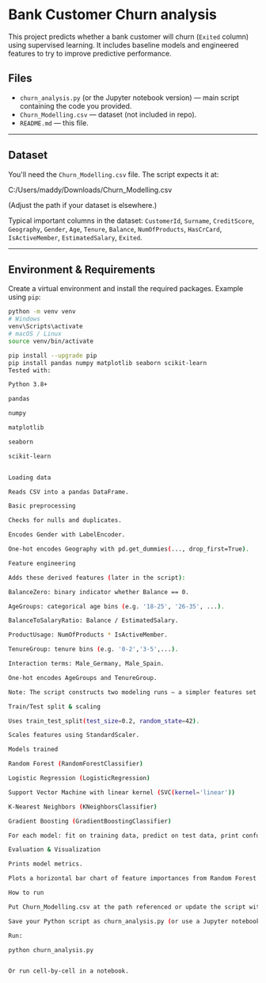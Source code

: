 # Bank Customer Churn analysis

This project predicts whether a bank customer will churn (`Exited` column) using supervised learning. It includes baseline models and engineered features to try to improve predictive performance.



## Files

- `churn_analysis.py` (or the Jupyter notebook version) — main script containing the code you provided.
- `Churn_Modelling.csv` — dataset (not included in repo).
- `README.md` — this file.

---

## Dataset

You'll need the `Churn_Modelling.csv` file. The script expects it at:

C:/Users/maddy/Downloads/Churn_Modelling.csv


(Adjust the path if your dataset is elsewhere.)

Typical important columns in the dataset: `CustomerId`, `Surname`, `CreditScore`, `Geography`, `Gender`, `Age`, `Tenure`, `Balance`, `NumOfProducts`, `HasCrCard`, `IsActiveMember`, `EstimatedSalary`, `Exited`.

---

## Environment & Requirements

Create a virtual environment and install the required packages. Example using `pip`:

```bash
python -m venv venv
# Windows
venv\Scripts\activate
# macOS / Linux
source venv/bin/activate

pip install --upgrade pip
pip install pandas numpy matplotlib seaborn scikit-learn
Tested with:

Python 3.8+

pandas

numpy

matplotlib

seaborn

scikit-learn


Loading data

Reads CSV into a pandas DataFrame.

Basic preprocessing

Checks for nulls and duplicates.

Encodes Gender with LabelEncoder.

One-hot encodes Geography with pd.get_dummies(..., drop_first=True).

Feature engineering

Adds these derived features (later in the script):

BalanceZero: binary indicator whether Balance == 0.

AgeGroups: categorical age bins (e.g. '18-25', '26-35', ...).

BalanceToSalaryRatio: Balance / EstimatedSalary.

ProductUsage: NumOfProducts * IsActiveMember.

TenureGroup: tenure bins (e.g. '0-2','3-5',...).

Interaction terms: Male_Germany, Male_Spain.

One-hot encodes AgeGroups and TenureGroup.

Note: The script constructs two modeling runs — a simpler features set first, then a second run that includes engineered features.

Train/Test split & scaling

Uses train_test_split(test_size=0.2, random_state=42).

Scales features using StandardScaler.

Models trained

Random Forest (RandomForestClassifier)

Logistic Regression (LogisticRegression)

Support Vector Machine with linear kernel (SVC(kernel='linear'))

K-Nearest Neighbors (KNeighborsClassifier)

Gradient Boosting (GradientBoostingClassifier)

For each model: fit on training data, predict on test data, print confusion_matrix, classification_report, and accuracy_score.

Evaluation & Visualization

Prints model metrics.

Plots a horizontal bar chart of feature importances from Random Forest.

How to run

Put Churn_Modelling.csv at the path referenced or update the script with the correct path.

Save your Python script as churn_analysis.py (or use a Jupyter notebook).

Run:

python churn_analysis.py


Or run cell-by-cell in a notebook.

